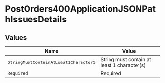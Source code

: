 # PostOrders400ApplicationJSONPathIssuesDetails


## Values

| Name                                        | Value                                       |
| ------------------------------------------- | ------------------------------------------- |
| `StringMustContainAtLeast1CharacterS`       | String must contain at least 1 character(s) |
| `Required`                                  | Required                                    |